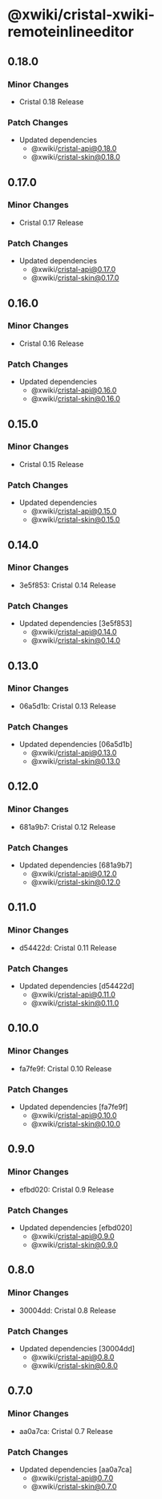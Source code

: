 # @xwiki/cristal-xwiki-remoteinlineeditor

## 0.18.0

### Minor Changes

- Cristal 0.18 Release

### Patch Changes

- Updated dependencies
  - @xwiki/cristal-api@0.18.0
  - @xwiki/cristal-skin@0.18.0

## 0.17.0

### Minor Changes

- Cristal 0.17 Release

### Patch Changes

- Updated dependencies
  - @xwiki/cristal-api@0.17.0
  - @xwiki/cristal-skin@0.17.0

## 0.16.0

### Minor Changes

- Cristal 0.16 Release

### Patch Changes

- Updated dependencies
  - @xwiki/cristal-api@0.16.0
  - @xwiki/cristal-skin@0.16.0

## 0.15.0

### Minor Changes

- Cristal 0.15 Release

### Patch Changes

- Updated dependencies
  - @xwiki/cristal-api@0.15.0
  - @xwiki/cristal-skin@0.15.0

## 0.14.0

### Minor Changes

- 3e5f853: Cristal 0.14 Release

### Patch Changes

- Updated dependencies [3e5f853]
  - @xwiki/cristal-api@0.14.0
  - @xwiki/cristal-skin@0.14.0

## 0.13.0

### Minor Changes

- 06a5d1b: Cristal 0.13 Release

### Patch Changes

- Updated dependencies [06a5d1b]
  - @xwiki/cristal-api@0.13.0
  - @xwiki/cristal-skin@0.13.0

## 0.12.0

### Minor Changes

- 681a9b7: Cristal 0.12 Release

### Patch Changes

- Updated dependencies [681a9b7]
  - @xwiki/cristal-api@0.12.0
  - @xwiki/cristal-skin@0.12.0

## 0.11.0

### Minor Changes

- d54422d: Cristal 0.11 Release

### Patch Changes

- Updated dependencies [d54422d]
  - @xwiki/cristal-api@0.11.0
  - @xwiki/cristal-skin@0.11.0

## 0.10.0

### Minor Changes

- fa7fe9f: Cristal 0.10 Release

### Patch Changes

- Updated dependencies [fa7fe9f]
  - @xwiki/cristal-api@0.10.0
  - @xwiki/cristal-skin@0.10.0

## 0.9.0

### Minor Changes

- efbd020: Cristal 0.9 Release

### Patch Changes

- Updated dependencies [efbd020]
  - @xwiki/cristal-api@0.9.0
  - @xwiki/cristal-skin@0.9.0

## 0.8.0

### Minor Changes

- 30004dd: Cristal 0.8 Release

### Patch Changes

- Updated dependencies [30004dd]
  - @xwiki/cristal-api@0.8.0
  - @xwiki/cristal-skin@0.8.0

## 0.7.0

### Minor Changes

- aa0a7ca: Cristal 0.7 Release

### Patch Changes

- Updated dependencies [aa0a7ca]
  - @xwiki/cristal-api@0.7.0
  - @xwiki/cristal-skin@0.7.0
